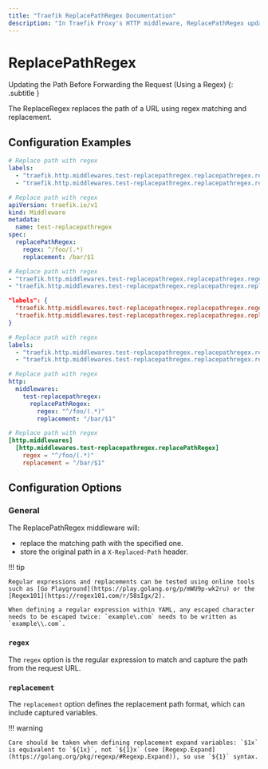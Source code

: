 ```yaml
---
title: "Traefik ReplacePathRegex Documentation"
description: "In Traefik Proxy's HTTP middleware, ReplacePathRegex updates paths before forwarding requests, using a regex. Read the technical documentation."
---
```


# ReplacePathRegex

Updating the Path Before Forwarding the Request (Using a Regex)
{: .subtitle }

<!--
TODO: add schema
-->

The ReplaceRegex replaces the path of a URL using regex matching and replacement.

## Configuration Examples

```yaml tab="Docker"
# Replace path with regex
labels:
  - "traefik.http.middlewares.test-replacepathregex.replacepathregex.regex=^/foo/(.*)"
  - "traefik.http.middlewares.test-replacepathregex.replacepathregex.replacement=/bar/$$1"
```

```yaml tab="Kubernetes"
# Replace path with regex
apiVersion: traefik.io/v1
kind: Middleware
metadata:
  name: test-replacepathregex
spec:
  replacePathRegex:
    regex: ^/foo/(.*)
    replacement: /bar/$1
```

```yaml tab="Consul Catalog"
# Replace path with regex
- "traefik.http.middlewares.test-replacepathregex.replacepathregex.regex=^/foo/(.*)"
- "traefik.http.middlewares.test-replacepathregex.replacepathregex.replacement=/bar/$1"
```

```json tab="Marathon"
"labels": {
  "traefik.http.middlewares.test-replacepathregex.replacepathregex.regex": "^/foo/(.*)",
  "traefik.http.middlewares.test-replacepathregex.replacepathregex.replacement": "/bar/$1"
}
```

```yaml tab="Rancher"
# Replace path with regex
labels:
  - "traefik.http.middlewares.test-replacepathregex.replacepathregex.regex=^/foo/(.*)"
  - "traefik.http.middlewares.test-replacepathregex.replacepathregex.replacement=/bar/$1"
```

```yaml tab="File (YAML)"
# Replace path with regex
http:
  middlewares:
    test-replacepathregex:
      replacePathRegex:
        regex: "^/foo/(.*)"
        replacement: "/bar/$1"
```

```toml tab="File (TOML)"
# Replace path with regex
[http.middlewares]
  [http.middlewares.test-replacepathregex.replacePathRegex]
    regex = "^/foo/(.*)"
    replacement = "/bar/$1"
```

## Configuration Options

### General

The ReplacePathRegex middleware will:

- replace the matching path with the specified one.
- store the original path in a `X-Replaced-Path` header.

!!! tip

    Regular expressions and replacements can be tested using online tools such as [Go Playground](https://play.golang.org/p/mWU9p-wk2ru) or the [Regex101](https://regex101.com/r/58sIgx/2).

    When defining a regular expression within YAML, any escaped character needs to be escaped twice: `example\.com` needs to be written as `example\\.com`.

### `regex`

The `regex` option is the regular expression to match and capture the path from the request URL.

### `replacement`

The `replacement` option defines the replacement path format, which can include captured variables.

!!! warning

    Care should be taken when defining replacement expand variables: `$1x` is equivalent to `${1x}`, not `${1}x` (see [Regexp.Expand](https://golang.org/pkg/regexp/#Regexp.Expand)), so use `${1}` syntax.
